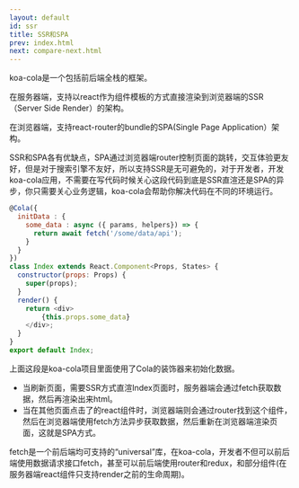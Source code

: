 ```yaml
---
layout: default
id: ssr
title: SSR和SPA
prev: index.html
next: compare-next.html
---
```


koa-cola是一个包括前后端全栈的框架。

在服务器端，支持以react作为组件模板的方式直接渲染到浏览器端的SSR（Server Side Render）的架构。

在浏览器端，支持react-router的bundle的SPA(Single Page Application）架构。

SSR和SPA各有优缺点，SPA通过浏览器端router控制页面的跳转，交互体验更友好，但是对于搜索引擎不友好，所以支持SSR是无可避免的，对于开发者，开发koa-cola应用，不需要在写代码时候关心这段代码到底是SSR直渲还是SPA的异步，你只需要关心业务逻辑，koa-cola会帮助你解决代码在不同的环境运行。

```javascript
@Cola({
  initData : {
    some_data : async ({ params, helpers}) => {
      return await fetch('/some/data/api');
    }
  }
})
class Index extends React.Component<Props, States> {
  constructor(props: Props) {
    super(props);
  }
  render() {
    return <div>
        {this.props.some_data}
    </div>;
  }
}
export default Index;
```
 上面这段是koa-cola项目里面使用了Cola的装饰器来初始化数据。
 
 * 当刷新页面，需要SSR方式直渲Index页面时，服务器端会通过fetch获取数据，然后再渲染出来html。
 * 当在其他页面点击了<link>的react组件时，浏览器端则会通过router找到这个组件，然后在浏览器端使用fetch方法异步获取数据，然后重新在浏览器端渲染页面，这就是SPA方式。

 fetch是一个前后端均可支持的“universal”库，在koa-cola，开发者不但可以前后端使用数据请求接口fetch，甚至可以前后端使用router和redux，和部分组件(在服务器端react组件只支持render之前的生命周期)。
